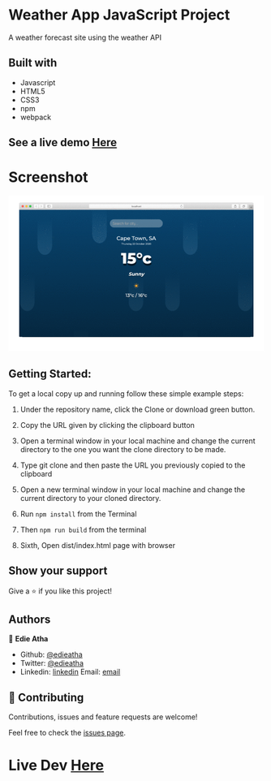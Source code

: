 # Weather App JavaScript Project

A weather forecast site using the weather API 

## Built with

  * Javascript
  * HTML5
  * CSS3
  * npm
  * webpack
  
 ## See a live demo [Here](https://rawcdn.githack.com/edieatha/js-weather-app/4442739f0b06a1b98ff7a932449990614dc41c3d/dist/index.html)
  
# Screenshot

![screenshot](screenshot.gif)

## Getting Started:

To get a local copy up and running follow these simple example steps:

1. Under the repository name, click the Clone or download green button.

2. Copy the URL given by clicking the clipboard button

3. Open a terminal window in your local machine and change the current directory to the one you
   want the clone directory to be made.

4. Type  git clone and then paste the URL you previously copied to the clipboard

5. Open a new terminal window in your local machine and change the current directory to your
   cloned directory.

6. Run `npm install` from the Terminal

7. Then `npm run build` from the terminal

8. Sixth, Open dist/index.html page with browser


## Show your support
Give a ⭐️ if you like this project!

## Authors

👤 **Edie Atha**

- Github: [@edieatha](https://github.com/edieatha)
- Twitter: [@edieatha](https://twitter.com/edieatha)
- Linkedin: [linkedin](https://www.linkedin.com/in/edieatha/)
 Email: [email](edieatha@gmail.com)


## 🤝 Contributing

Contributions, issues and feature requests are welcome!

Feel free to check the [issues page](https://github.com/edieatha/js-weather-app/issues).

 # Live Dev [Here](https://raw.githack.com/edieatha/js-weather-app/weather-app/dist/index.html)
